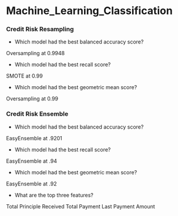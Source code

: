 # Machine_Learning_Classification

### Credit Risk Resampling

- Which model had the best balanced accuracy score?

Oversampling at 0.9948

- Which model had the best recall score?

SMOTE at 0.99

- Which model had the best geometric mean score?

Oversampling at 0.99

### Credit Risk Ensemble

- Which model had the best balanced accuracy score?

EasyEnsemble at .9201

- Which model had the best recall score?

EasyEnsemble at .94

- Which model had the best geometric mean score?

EasyEnsemble at .92

- What are the top three features?

Total Principle Received Total Payment Last Payment Amount
